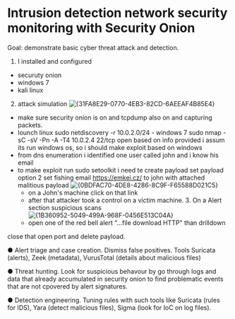# Intrusion detection network security monitoring with Security Onion

Goal: demonstrate basic cyber threat attack and detection.
1. I installed and configured 
- securuty onion
- windows 7
- kali linux 
2. attack simulation
   ![{31FA8E29-0770-4EB3-82CD-6AEEAF4B85E4}](https://github.com/user-attachments/assets/dc575218-44e9-45a1-9403-ed1e10de929a)
- make sure security onion is on and tcpdump also on and capturing packets.
- lounch linux
  sudo netdiscovery -r 10.0.2.0/24 - windows 7
  sudo nmap -sC -sV -Pn -A -T4 10.0.2.4
  22/tcp open
based on info provided i assum its run windows os, so i should make exploit based on windows  
- from dns enumeration i identified one user called john and i know his email
- to make exploit run
  sudo setoolkit
  i need te create payload
  set payload option 2
  set fishing email https://emkei.cz/ to john with attached malitious payload 
 ![{0BDFAC70-4DE8-4286-8C9F-F65588D021C5}](https://github.com/user-attachments/assets/acd44282-1efe-4d50-bb58-e47a9447850d)
  - on a John's machine click on that link
  - after that attacker took a control on a victim machine.
    3. On a Alert section suspicious scans 
![{1B360952-5049-499A-968F-0456E513C04A}](https://github.com/user-attachments/assets/28631e68-778d-45e8-b75e-704df47fff98)
  -  open one of the red bell alert "...file download HTTP" than drilldown 

close that open port and delete payload. 



  
●	Alert triage and case creation. Dismiss false positives. Tools Suricata (alerts), Zeek (metadata), VurusTotal (details about malicious files)


●	Threat hunting. Look for suspicious behavour by go through logs and data that already accumulated in security onion to find problematic events that are not cpovered by alert signatures.

●	Detection engineering. Tuning rules with such tools like Suricata (rules for IDS), Yara (detect malicious files), Sigma (look for IoC on log files).
